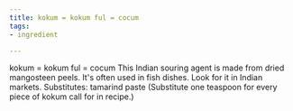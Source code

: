```yaml
---
title: kokum = kokum ful = cocum
tags:
- ingredient

---
```

kokum = kokum ful = cocum This Indian souring agent is made from dried mangosteen peels. It's often used in fish dishes. Look for it in Indian markets. Substitutes: tamarind paste (Substitute one teaspoon for every piece of kokum call for in recipe.)
